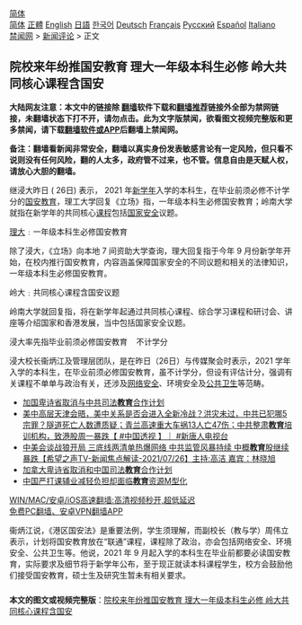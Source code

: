 <!-- 面包屑导航 --> <div class="breadcrumb"><!-- GTranslate: https://gtranslate.io/ -->  <div class="switcher notranslate">  <div class="selected">  <a href="#" onclick="return false;"> 简体</a>  </div>  <div class="option">  <a href="https://www.bannedbook.org" onclick="doGTranslate('zh-CN|zh-CN');jQuery('div.switcher div.selected a').html(jQuery(this).html());return false;" title="简体中文" class="nturl selected"> 简体</a>  <a href="https://www.bannedbook.org/zh-tw/" onclick="doGTranslate('zh-CN|zh-TW');jQuery('div.switcher div.selected a').html(jQuery(this).html());return false;" title="繁體中文" class="nturl"> 正體</a>  <a href="https://www.bannedbook.org/en/" onclick="doGTranslate('zh-CN|en');jQuery('div.switcher div.selected a').html(jQuery(this).html());return false;" title="English" class="nturl"> English</a>  <a href="https://www.bannedbook.org/ja/" onclick="doGTranslate('zh-CN|ja');jQuery('div.switcher div.selected a').html(jQuery(this).html());return false;" title="日本語" class="nturl"> 日語</a>  <a href="https://www.bannedbook.org/ko/" onclick="doGTranslate('zh-CN|ko');jQuery('div.switcher div.selected a').html(jQuery(this).html());return false;" title="한국어" class="nturl"> 한국어</a>  <a href="https://www.bannedbook.org/de/" onclick="doGTranslate('zh-CN|de');jQuery('div.switcher div.selected a').html(jQuery(this).html());return false;" title="Deutsch" class="nturl"> Deutsch</a>  <a href="https://www.bannedbook.org/fr/" onclick="doGTranslate('zh-CN|fr');jQuery('div.switcher div.selected a').html(jQuery(this).html());return false;" title="Français" class="nturl"> Français</a>  <a href="https://www.bannedbook.org/ru/" onclick="doGTranslate('zh-CN|ru');jQuery('div.switcher div.selected a').html(jQuery(this).html());return false;" title="Русский" class="nturl"> Русский</a>  <a href="https://www.bannedbook.org/es/" onclick="doGTranslate('zh-CN|es');jQuery('div.switcher div.selected a').html(jQuery(this).html());return false;" title="Español" class="nturl"> Español</a>  <a href="https://www.bannedbook.org/it/" onclick="doGTranslate('zh-CN|it');jQuery('div.switcher div.selected a').html(jQuery(this).html());return false;" title="Italiano" class="nturl"> Italiano</a>  </div>  </div>      <div class='breadcrumb-sub'><!-- Breadcrumb NavXT 6.3.0 --> <a href="https://www.bannedbook.org/" class="home">禁闻网</a> &gt; <a href="https://www.bannedbook.org/bnews/comments/" class="category">新闻评论</a> &gt; 正文</div></div><h2>院校来年纷推国安教育 理大一年级本科生必修 岭大共同核心课程含国安</h2> <p class="notice"><b>大陆网友注意：本文中的链接除 <a href="https://github.com/bannedbook/fanqiang" >翻墙</a>软件下载和<a href="https://github.com/killgcd/justmysocks/blob/master/README.md">翻墙推荐</a>链接外全部为禁网链接，未翻墙状态下打不开，请勿点击。此为文字版禁闻，欲看图文视频完整版和更多禁闻，请下载<a href="https://github.com/bannedbook/fanqiang">翻墙软件或APP</a>后翻墙上禁闻网。</p><p>备注：翻墙看新闻非常安全，翻墙以真实身份发表敏感言论有一定风险，但只看不说则没有任何风险，翻的人太多，政府管不过来，也不管。信息自由是天赋人权，请放心大胆的翻墙。</b></p>  <div class="entry">  <p>继浸大昨日 ( 26日) 表示， 2021 年<a href="https://www.bannedbook.org/bnews/tag/%E6%96%B0%E5%AD%A6%E5%B9%B4/" class="st_tag internal_tag" rel="tag" title="标签 新学年 下的日志">新学年</a>入学的本科生，在毕业前须必修不计学分的<a href="https://www.bannedbook.org/bnews/tag/%E5%9B%BD%E5%AE%89/" class="st_tag internal_tag" rel="tag" title="标签 国安 下的日志">国安</a><a href="https://www.bannedbook.org/bnews/tag/%e6%95%99%e8%82%b2/" class="st_tag internal_tag" rel="tag" title="标签 教育 下的日志">教育</a>，理工大学回复《立场》指，一年级本科生必修国安教育；岭南大学就指在新学年的共同核心<a href="https://www.bannedbook.org/bnews/tag/%E8%AF%BE%E7%A8%8B/" class="st_tag internal_tag" rel="tag" title="标签 课程 下的日志">课程</a>包括<a href="https://www.bannedbook.org/bnews/tag/%e5%9b%bd%e5%ae%b6%e5%ae%89%e5%85%a8/" class="st_tag internal_tag" rel="tag" title="标签 国家安全 下的日志">国家安全</a>议题。</p> <p><a href="https://www.bannedbook.org/bnews/tag/%E7%90%86%E5%A4%A7/" class="st_tag internal_tag" rel="tag" title="标签 理大 下的日志">理大</a>﹕一年级本科生必修国安教育</p>  <p>除了浸大，《立场》向本地 7 间资助大学查询，理大回复指于今年 9 月份新学年开始，在校内推行国安教育，内容涵盖保障国家安全的不同议题和相关的法律知识，一年级本科生必修国安教育。</p> <p>岭大﹕共同核心课程含国安议题</p>  <p>岭南大学就回复指，将在新学年起通过共同核心课程、综合学习课程和研讨会、讲座等介绍国家和香港发展，当中包括国家安全议题。</p> <p>浸大率先指毕业前须必修国安教育    不计学分</p>  <p>浸大校长衞炳江及管理层团队，是在昨日（26日）与传媒聚会时表示，2021 学年入学的本科生，在毕业前须必修国安教育，虽不计学分，但设有评估计分，强调有关课程不单单与政治有关，还涉及<a href="https://www.bannedbook.org/bnews/tag/%e7%bd%91%e7%bb%9c%e5%ae%89%e5%85%a8/" class="st_tag internal_tag" rel="tag" title="标签 网络安全 下的日志">网络安全</a>、环境安全及<a href="https://www.bannedbook.org/bnews/tag/%E5%85%AC%E5%85%B1%E5%8D%AB%E7%94%9F/" class="st_tag internal_tag" rel="tag" title="标签 公共卫生 下的日志">公共卫生</a>等范畴。</p> <ul class='op-related-articles' title='相关阅读'> <li><a href='https://www.bannedbook.org/bnews/worldnews/20210727/1595136.html' target='_blank'>加国卑诗省取消与中共司法<b>教育</b>合作计划</a></li> <li><a href='https://www.bannedbook.org/bnews/bannedvideo/20210727/1595024.html' target='_blank'>美中高层天津会晤，美中关系是否会进入全新冷战？洪灾未过，中共已犯哪5宗罪？隧道死亡人数遭质疑；青兰高速重大车祸13人亡47伤；中共整肃<b>教育</b>培训机构，致港股周一暴跌【 #中国透视 】｜ #新唐人电视台</a></li> <li><a href='https://www.bannedbook.org/bnews/comments/20210727/1594838.html' target='_blank'>中美会谈战狼开局 三底线两清单热爆网络 中共监管风暴持续   中概<b>教育</b>股继续暴跌【希望之声TV-新闻焦点解读-2021/07/26】主持:高洁  嘉宾：林晓旭</a></li> <li><a href='https://www.bannedbook.org/bnews/headline/20210727/1594754.html' target='_blank'>加拿大卑诗省取消和中国司法<b>教育</b>合作计划</a></li> <li><a href='https://www.bannedbook.org/bnews/baitai/20210726/1594582.html' target='_blank'>中国严打课辅业减轻负担却面临<b>教育</b>资源M型化</a></li> </ul> <p class="texttj"> <a href="https://github.com/bannedbook/fanqiang/wiki/V2ray%E6%9C%BA%E5%9C%BA" target="_blank">WIN/MAC/安卓/iOS高速翻墙:高清视频秒开,超低延迟</a><br/> <a href="https://github.com/bannedbook/fanqiang/wiki/%E7%A6%81%E9%97%BB%E7%BD%91%E5%AE%89%E5%8D%93%E7%BF%BB%E5%A2%99%E6%96%B0%E9%97%BBAPP" target="_blank">免费PC翻墙、安卓VPN翻墙APP</a></p> <p>衞炳江说，《港区国安法》是重要法例，学生须理解，而副校长（教与学）周伟立表示，计划将国安教育放在“联通”课程，课程除了政治，亦会包括网络安全、环境安全、公共卫生等。他说，2021 年 9 月起入学的本科生在毕业前都要必读国安教育，实际要求及细节将于新学年公布，至于现正就读本科课程学生，校方会鼓励他们接受国安教育，硕士生及研究生暂未有相关要求。</p><a name='sharetosocial'></a>  <div style="margin-bottom:5px;padding-bottom:5px;clear:both"> <div id="archive-pix-1" class="banner-ads"> <!-- AuctionX Display platform tag START --> <div id="26318x728x90x621x_ADSLOT2" clicktrack="%%CLICK_URL_ESC%%"></div> <!-- AuctionX Display platform tag END --> </div> <div id="archive-pix-2" class="banner-ads"> <!-- AuctionX Display platform tag START --> <div id="26315x300x250x621x_ADSLOT2" clicktrack="%%CLICK_URL_ESC%%"></div> <!-- AuctionX Display platform tag END --> </div> </div>  <div id="archive-pix-1" class="banner-ads"> <!-- AuctionX Display platform tag START --> <div id="26318x728x90x621x_ADSLOT3" clicktrack="%%CLICK_URL_ESC%%"></div> <!-- AuctionX Display platform tag END --> </div> <div><b>本文的图文或视频完整版</b>：<a href='https://www.bannedbook.org/bnews/comments/20210727/1595186.html'>院校来年纷推国安教育 理大一年级本科生必修 岭大共同核心课程含国安</a></div>  </div><!--END ENTRY--> 